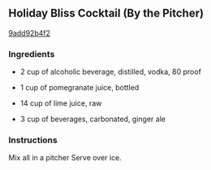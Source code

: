 ## Holiday Bliss Cocktail (By the Pitcher)

[9add92b4f2](http://www.food.com/recipe/holiday-bliss-cocktail-by-the-pitcher-202648)

### Ingredients

 - 2 cup of alcoholic beverage, distilled, vodka, 80 proof

 - 1 cup of pomegranate juice, bottled

 - 14 cup of lime juice, raw

 - 3 cup of beverages, carbonated, ginger ale

### Instructions

Mix all in a pitcher Serve over ice.